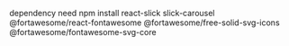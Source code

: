 dependency need
npm install react-slick slick-carousel @fortawesome/react-fontawesome @fortawesome/free-solid-svg-icons @fortawesome/fontawesome-svg-core
